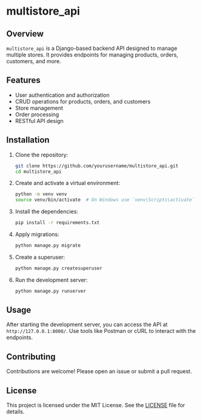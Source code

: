 # multistore_api

## Overview

`multistore_api` is a Django-based backend API designed to manage multiple stores. It provides endpoints for managing products, orders, customers, and more.

## Features

- User authentication and authorization
- CRUD operations for products, orders, and customers
- Store management
- Order processing
- RESTful API design

## Installation

1. Clone the repository:

    ```bash
    git clone https://github.com/yourusername/multistore_api.git
    cd multistore_api
    ```

2. Create and activate a virtual environment:

    ```bash
    python -m venv venv
    source venv/bin/activate  # On Windows use `venv\Scripts\activate`
    ```

3. Install the dependencies:

    ```bash
    pip install -r requirements.txt
    ```

4. Apply migrations:

    ```bash
    python manage.py migrate
    ```

5. Create a superuser:

    ```bash
    python manage.py createsuperuser
    ```

6. Run the development server:

    ```bash
    python manage.py runserver
    ```

## Usage

After starting the development server, you can access the API at `http://127.0.0.1:8000/`. Use tools like Postman or cURL to interact with the endpoints.

## Contributing

Contributions are welcome! Please open an issue or submit a pull request.

## License

This project is licensed under the MIT License. See the [LICENSE](LICENSE) file for details.
